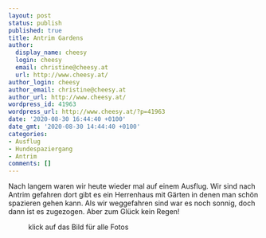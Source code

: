 ```yaml
---
layout: post
status: publish
published: true
title: Antrim Gardens
author:
  display_name: cheesy
  login: cheesy
  email: christine@cheesy.at
  url: http://www.cheesy.at/
author_login: cheesy
author_email: christine@cheesy.at
author_url: http://www.cheesy.at/
wordpress_id: 41963
wordpress_url: http://www.cheesy.at/?p=41963
date: '2020-08-30 16:44:40 +0100'
date_gmt: '2020-08-30 14:44:40 +0100'
categories:
- Ausflug
- Hundespaziergang
- Antrim
comments: []
---
```

<!-- wp:paragraph -->
Nach langem waren wir heute wieder mal auf einem Ausflug. Wir sind nach Antrim gefahren dort gibt es ein Herrenhaus mit Gärten in denen man schön spazieren gehen kann. Als wir weggefahren sind war es noch sonnig, doch dann ist es zugezogen. Aber zum Glück kein Regen!
<!-- /wp:paragraph -->
<!-- wp:image {"id":41955,"linkDestination":"custom"} -->
<figure class="wp-block-image"><a href="http://www.cheesy.at/fotos/ausfluege/2020-2/antrim-castle-and-gardens/"><img src="{% link _fotos/ausfluege/2020-2/antrim-castle-and-gardens/Antrim-Gardens-009.jpg %}" alt="" class="wp-image-41955"></a><br>
<figcaption>klick auf das Bild für alle Fotos</figcaption>
</figure>
<!-- /wp:image -->
